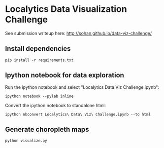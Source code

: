 # Localytics Data Visualization Challenge

See submission writeup here: http://sohan.github.io/data-viz-challenge/

## Install dependencies
`pip install -r requirements.txt`


## Ipython notebook for data exploration

Run the ipython notebook and select "Localytics Data Viz Challenge.ipynb":

`ipython notebook --pylab inline`

Convert the ipython notebook to standalone html:

`ipython nbconvert Localytics\ Data\ Viz\ Challenge.ipynb --to html`

## Generate choropleth maps

`python visualize.py`
